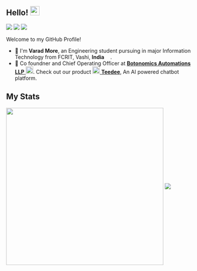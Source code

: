 <!--
**varad-more/varad-more** is a ✨ _special_ ✨ repository because its `README.md` (this file) appears on your GitHub profile.

Here are some ideas to get you started:

- 🔭 I’m currently working on ...
- 🌱 I’m currently learning ...
- 👯 I’m looking to collaborate on ...
- 🤔 I’m looking for help with ...
- 💬 Ask me about ...
- 📫 How to reach me: ...
- 😄 Pronouns: ...
- ⚡ Fun fact: ...
-->

## Hello! <img src="https://media.giphy.com/media/hvRJCLFzcasrR4ia7z/giphy.gif" width="25px">

[<img src="https://img.shields.io/badge/varad_more%20-%230077B5.svg?&style=for-the-badge&logo=linkedin&logoColor=white"/>](https://www.linkedin.com/in/varad-more/)
[<img src="https://img.shields.io/badge/@VaradMore1%20-%231DA1F2.svg?&style=for-the-badge&logo=Twitter&logoColor=white"/>](https://twitter.com/VaradMore1)
[<img src="https://img.shields.io/badge/varad_more%20-%23E4405F.svg?&style=for-the-badge&logo=Instagram&logoColor=white"/>](https://instagram.com/varad_more)


Welcome to my GitHub Profile!</br>

- 🌱 I'm **Varad More**, an Engineering student pursuing in major Information Technology from FCRIT, Vashi, **India** <img src="https://www.countryflags.com/wp-content/uploads/india-flag-png-large.png" width="13"/>. 
- 🔭  Co foundner and Chief Operating Officer at <a href="https://botonomics.io"> **Botonomics Automations LLP** <img src= "https://api.startupindia.gov.in/sih/api/file/user/image/Startup?fileName=ccb00c01-32a6-4bf3-8ef5-c6a1d74ad91d.png" width = "20"></a>. Check out our product <a href="https://teedee.io"> <img src="https://api.startupindia.gov.in/sih/api/file/user/gallery?fileName=3c3fcd64-7064-4f0b-ada1-21aad8d144c4.png" width="20"> **Teedee**</a>, An AI powered chatbot platform.



## My Stats

<!-- <a href="https://github.com/varad-more/github-readme-stats"> -->
  <img align="center" src="https://github-readme-stats.vercel.app/api?username=varad-more&show_icons=true&bg_color=45,000000,333333&text_color=FFFFFF&title_color=00ff00&icon_color=ffff33&count_private=true" width="425" />
<!-- </a> -->
<!-- <a href="https://github.com/varad-more/github-readme-stats"> -->
  <img align="center" src="https://github-readme-stats.vercel.app/api/top-langs/?username=varad-more&layout=compact&bg_color=45,000000,333333&title_color=00ff00&text_color=FFFFFF&count_private=true" />
<!-- </a> -->


